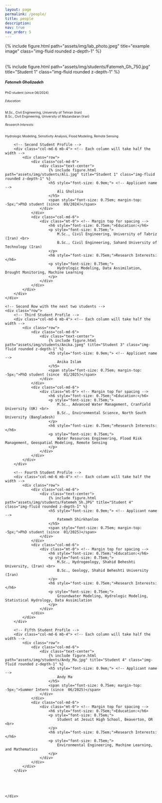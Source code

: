 ```yaml
---
layout: page
permalink: /people/
title: people
description:
nav: true
nav_order: 5
---
```


<div class="row justify-content-sm-center">
    <div class="col-sm-10 mt-3 mt-md-0">
        {% include figure.html path="assets/img/lab_photo.jpeg" title="example image" class="img-fluid rounded z-depth-1" %}
    </div>
</div>

<br>
<br>

<div class="container">
    <!-- First Row with the first two students -->
    <div class="row">
        <!-- First Student Profile -->
        <div class="col-md-6 mb-4"> <!-- Each column will take half the width -->
            <div class="row">
                <div class="col-md-6">
                    <div class="text-center">
                        {% include figure.html path="assets/img/students/Fatemeh_Gh_750.jpg" title="Student 1" class="img-fluid rounded z-depth-1" %}
                        <h5 style="font-size: 0.9em;"> <!-- Applicant name -->
                            Fatemeh Gholizadeh
                        </h5>
                        <span style="font-size: 0.75em; margin-top: -5px;">PhD student (since  06/2024)</span>
                    </div>
                </div>
                <div class="col-md-6">
                    <div class="mt-0"> <!-- Margin top for spacing -->
                        <h6 style="font-size: 0.75em;">Education:</h6>
                        <p style="font-size: 0.75em;">
                            M.Sc., Civil Engineering, University of Tehran (Iran) <br>
                            B.Sc., Civil Engineering, University of Mazandaran (Iran)
                        </p>
                        <h6 style="font-size: 0.75em;">Research Interests:</h6>
                        <p style="font-size: 0.75em;">
                            Hydrologic Modeling, Sensitivity Analysis, Flood Modeling, Remote Sensing
                        </p>
                    </div>
                </div>
            </div>
        </div>

        <!-- Second Student Profile -->
        <div class="col-md-6 mb-4"> <!-- Each column will take half the width -->
            <div class="row">
                <div class="col-md-6">
                    <div class="text-center">
                        {% include figure.html path="assets/img/students/Ali.jpg" title="Student 1" class="img-fluid rounded z-depth-1" %}
                        <h5 style="font-size: 0.9em;"> <!-- Applicant name -->
                            Ali Gholinia
                        </h5>
                        <span style="font-size: 0.75em; margin-top: -5px;">PhD student (since  09/2024)</span>
                    </div>
                </div>
                <div class="col-md-6">
                    <div class="mt-0"> <!-- Margin top for spacing -->
                        <h6 style="font-size: 0.75em;">Education:</h6>
                        <p style="font-size: 0.75em;">
                            M.Sc., Civil Engineering, University of Tabriz (Iran) <br>
                            B.Sc., Civil Engineering, Sahand University of Technology (Iran)
                        </p>
                        <h6 style="font-size: 0.75em;">Research Interests:</h6>
                        <p style="font-size: 0.75em;">
                            Hydrologic Modeling, Data Assimilation, Drought Monitoring, Machine Learning
                        </p>
                    </div>
                </div>
            </div>
        </div>
    </div>

    <!-- Second Row with the next two students -->
    <div class="row">
        <!-- Third Student Profile -->
        <div class="col-md-6 mb-4"> <!-- Each column will take half the width -->
            <div class="row">
                <div class="col-md-6">
                    <div class="text-center">
                        {% include figure.html path="assets/img/students/Anika.jpeg" title="Student 3" class="img-fluid rounded z-depth-1" %}
                        <h5 style="font-size: 0.9em;"> <!-- Applicant name -->
                            Anika Islam
                        </h5>
                        <span style="font-size: 0.75em; margin-top: -5px;">PhD student (since  01/2025)</span>
                    </div>
                </div>
                <div class="col-md-6">
                    <div class="mt-0"> <!-- Margin top for spacing -->
                        <h6 style="font-size: 0.75em;">Education:</h6>
                        <p style="font-size: 0.75em;">
                            M.Sc., Advanced Water Management, Cranfield University (UK) <br>
                            B.Sc., Environmental Science, North South University (Bangladesh)
                        </p>
                        <h6 style="font-size: 0.75em;">Research Interests:</h6>
                        <p style="font-size: 0.75em;">
                            Water Resources Engineering, Flood Risk Management, Geospatial Modeling, Remote Sensing
                        </p>
                    </div>
                </div>
            </div>
        </div>

        <!-- Fourth Student Profile -->
        <div class="col-md-6 mb-4"> <!-- Each column will take half the width -->
            <div class="row">
                <div class="col-md-6">
                    <div class="text-center">
                        {% include figure.html path="assets/img/students/Fatemeh_Sh.JPG" title="Student 4" class="img-fluid rounded z-depth-1" %}
                        <h5 style="font-size: 0.9em;"> <!-- Applicant name -->
                            Fatemeh Shirkhanloo
                        </h5>
                        <span style="font-size: 0.75em; margin-top: -5px;">PhD student (since  01/2025)</span>
                    </div>
                </div>
                <div class="col-md-6">
                    <div class="mt-0"> <!-- Margin top for spacing -->
                        <h6 style="font-size: 0.75em;">Education:</h6>
                        <p style="font-size: 0.75em;">
                            M.Sc., Hydrogeology, Shahid Beheshti University, (Iran) <br>
                            B.Sc., Geology, Shahid Beheshti University (Iran)
                        </p>
                        <h6 style="font-size: 0.75em;">Research Interests:</h6>
                        <p style="font-size: 0.75em;">
                            Groundwater Modeling, Hydrologic Modeling, Statistical Hydrology, Data Assimilation
                        </p>
                    </div>
                </div>
            </div>
        </div>

        <!-- Fifth Student Profile -->
        <div class="col-md-6 mb-4"> <!-- Each column will take half the width -->
            <div class="row">
                <div class="col-md-6">
                    <div class="text-center">
                        {% include figure.html path="assets/img/students/Andy_Ma.jpg" title="Student 4" class="img-fluid rounded z-depth-1" %}
                        <h5 style="font-size: 0.9em;"> <!-- Applicant name -->
                            Andy Ma
                        </h5>
                        <span style="font-size: 0.75em; margin-top: -5px;">Summer Intern (since  06/2025)</span>
                    </div>
                </div>
                <div class="col-md-6">
                    <div class="mt-0"> <!-- Margin top for spacing -->
                        <h6 style="font-size: 0.75em;">Education:</h6>
                        <p style="font-size: 0.75em;">
                            Student at Jesuit High School, Beaverton, OR <br>
                        </p>
                        <h6 style="font-size: 0.75em;">Research Interests:</h6>
                        <p style="font-size: 0.75em;">
                            Environmental Engineering, Machine Learning, and Mathematics
                        </p>
                    </div>
                </div>
            </div>
        </div>





    </div>
</div>


<div style="display: none;">
    <strong style="font-size: 20px;">PhD Opportunity:</strong><br>
    <p style="text-align: justify;">I am seeking highly motivated and talented individuals to join my research team as Ph.D. students. I am looking for candidates interested in pursuing research at the intersection of hydrologic modeling, machine learning, and remote sensing.<br><br><br>

    <strong style="font-size: 20px;">Requirements:</strong><br>
    <p style="text-align: justify;">A master's degree (or equivalent) in hydrology, water resources, environmental science, or a related field<br>
    Experience in hydrologic modeling, machine learning, or remote sensing<br>
    Proficiency in programming languages (preferably Python)<br> 
    Experience with GIS software<br>
    Excellent analytical and problem-solving skills<br>
    Strong communication and technical writing abilities.<br><br><br>

    <strong style="font-size: 20px;">To apply:</strong><br>
    <p style="text-align: justify;">If you are interested, please contact me with your Curriculum Vitae (CV) and a short email (titled 'Ph.D.') explaining why you are interested in joining my research group. Your CV should include your educational background with GPAs, research experience, publication record (if any), and TOEFL score (for international students).<br><br><br>

    <strong style="font-size: 20px;">M.S. Students:</strong><br>
    <p style="text-align: justify;">If you are interested in joining our group as MS student to carry out an independent research, feel free to reach out to me at pabbaszadeh@pdx.edu. We are constantly looking for motivated students to support ongoing research projects.<br><br><br>

    <strong style="font-size: 20px;">B.S. Students:</strong><br>
    <p style="text-align: justify;">For joining as an undergraduate student please email me at pabbaszadeh@pdx.edu. PSU students from diverse backgrounds or those who are interested in conducting their senior thesis in the area of hydro data science are strongly encouraged to email me.<br><br><br>
</div>


